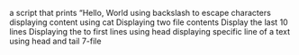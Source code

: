 a script that prints “Hello, World
using backslash to escape characters
displaying content using cat
Displaying two file contents
Display the last 10 lines
Displaying the to first lines using head
displaying specific line of a text using head and tail
7-file

